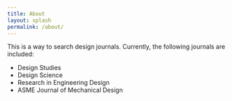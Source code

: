 ```yaml
---
title: About
layout: splash
permalink: /about/
---
```

This is a way to search design journals. Currently, the following journals are included:
- Design Studies
- Design Science
- Research in Engineering Design
- ASME Journal of Mechanical Design